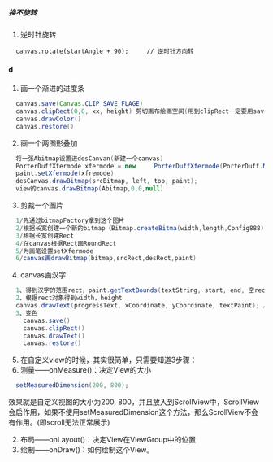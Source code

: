 ##### 换不旋转
1. 逆时针旋转
```
  canvas.rotate(startAngle + 90);     // 逆时针方向转
```

#### d
1. 画一个渐进的进度条
```java
  canvas.save(Canvas.CLIP_SAVE_FLAGE)
  canvas.clipRect(0,0, xx, height) 剪切画布绘画空间(用到clipRect一定要用save，restore)
  canvas.drawColor()
  canvas.restore()
```

2. 画一个两图形叠加
```java
  将一张Abitmap设置进desCanvan(新建一个canvas)
  PorterDuffXfermode xfermode = new     PorterDuffXfermode(PorterDuff.Mode.SRC_ATOP);
  paint.setXfermode(xfremode)
  desCanvas.drawBitmap(srcBitmap, left, top, paint);
  view的canvas.drawBitmap(Abitmap,0,0,null)

```
3. 剪裁一个图片
```java
  1/先通过bitmapFactory拿到这个图片
  2/根据长宽创建一个新的bitmap（Bitmap.createBitma(width,length,Config888)）
  3/根据长宽创建Rect
  4/在canvas根据Rect画RoundRect
  5/为画笔设置setXfermode
  6/canvas画drawBitmap(bitmap,srcRect,desRect,paint)
```


4. canvas画汉字
```java
  1、得到汉字的范围rect，paint.getTextBounds(textString, start, end, 空rect对象)
  2、根据rect对象得到width，height
  canvas.drawText(progressText, xCoordinate, yCoordinate, textPaint); //yCoordinate是指汉子的左下角坐标
  3、变色
    canvas.save()
    canvas.clipRect()
    canvas.drawText()
    canvas.restore()
```

5. 在自定义view的时候，其实很简单，只需要知道3步骤：
  1. 测量——onMeasure()：决定View的大小
  ```java
    setMeasuredDimension(200, 800);  
  ```
  效果就是自定义视图的大小为200, 800，并且放入到ScrollView中，ScrollView会启作用，如果不使用setMeasuredDimension这个方法，那么ScrollView不会有作用。(即scroll无法正常展示)

  2. 布局——onLayout()：决定View在ViewGroup中的位置
  3. 绘制——onDraw()：如何绘制这个View。
